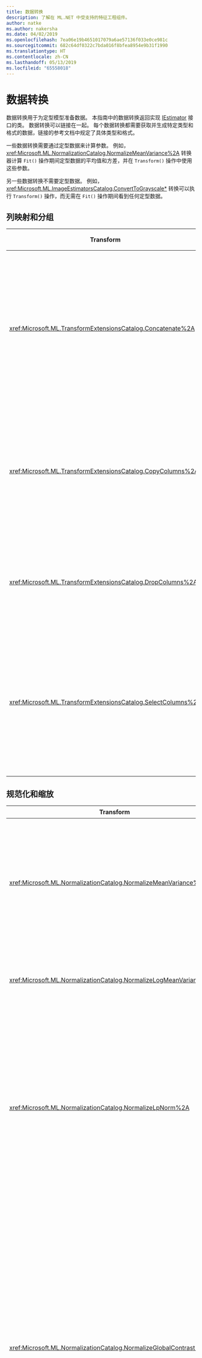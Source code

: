 ```yaml
---
title: 数据转换
description: 了解在 ML.NET 中受支持的特征工程组件。
author: natke
ms.author: nakersha
ms.date: 04/02/2019
ms.openlocfilehash: 7ea06e19b4651017079a6ae57136f033e0ce981c
ms.sourcegitcommit: 682c64df0322c7bda016f8bfea8954e9b31f1990
ms.translationtype: HT
ms.contentlocale: zh-CN
ms.lasthandoff: 05/13/2019
ms.locfileid: "65558018"
---
```

# <a name="data-transformations"></a>数据转换

数据转换用于为定型模型准备数据。 本指南中的数据转换返回实现 [IEstimator](xref:Microsoft.ML.IEstimator%601) 接口的类。 数据转换可以链接在一起。 每个数据转换都需要获取并生成特定类型和格式的数据，链接的参考文档中规定了具体类型和格式。

一些数据转换需要通过定型数据来计算参数。 例如，<xref:Microsoft.ML.NormalizationCatalog.NormalizeMeanVariance%2A> 转换器计算 `Fit()` 操作期间定型数据的平均值和方差，并在 `Transform()` 操作中使用这些参数。 

另一些数据转换不需要定型数据。 例如，<xref:Microsoft.ML.ImageEstimatorsCatalog.ConvertToGrayscale*> 转换可以执行 `Transform()` 操作，而无需在 `Fit()` 操作期间看到任何定型数据。

## <a name="column-mapping-and-grouping"></a>列映射和分组

| Transform | 定义 |
| --- | --- |
| <xref:Microsoft.ML.TransformExtensionsCatalog.Concatenate%2A> | 将一个或多个输入列连接到新输出列中 |
| <xref:Microsoft.ML.TransformExtensionsCatalog.CopyColumns%2A> | 复制和重命名一个或多个输入列 |
| <xref:Microsoft.ML.TransformExtensionsCatalog.DropColumns%2A> | 删除一个或多个输入列 |
| <xref:Microsoft.ML.TransformExtensionsCatalog.SelectColumns%2A> | 选择一个或多个不包含输入数据的列 |

## <a name="normalization-and-scaling"></a>规范化和缩放

| Transform | 定义 |
| --- | --- |
| <xref:Microsoft.ML.NormalizationCatalog.NormalizeMeanVariance%2A> | 减去（定型数据的）平均值，再除以（定型数据的）方差 |
| <xref:Microsoft.ML.NormalizationCatalog.NormalizeLogMeanVariance%2A> | 根据定型数据的对数进行规范化 |
| <xref:Microsoft.ML.NormalizationCatalog.NormalizeLpNorm%2A> | 按 [lp 范数](https://en.wikipedia.org/wiki/Lp_space#The_p-norm_in_finite_dimensions)缩放输入向量，其中 p 为 1、2 或无穷大。 默认为 l2（欧几里得距离）范数 |
| <xref:Microsoft.ML.NormalizationCatalog.NormalizeGlobalContrast%2A> | 缩放行中的每个值，具体方法是减去行数据的平均值，除以（行数据的）标准差或 l2 范数，再乘以可配置的比例因子（默认值为 2） |
| <xref:Microsoft.ML.NormalizationCatalog.NormalizeBinning%2A> | 将输入值分配到箱索引，并除以箱数量，以生成介于 0 和 1 之间的浮点值。 计算箱边界是为了在各个箱中均匀分布定型数据 |
| <xref:Microsoft.ML.NormalizationCatalog.NormalizeSupervisedBinning%2A> | 根据与标签列的相关性，将输入值分配到箱 |
| <xref:Microsoft.ML.NormalizationCatalog.NormalizeMinMax%2A> | 按定型数据最小值和最大值的差值缩放输入 |

## <a name="conversions-between-data-types"></a>数据类型转换

| Transform | 定义 |
| --- | --- |
| <xref:Microsoft.ML.ConversionsExtensionsCatalog.ConvertType%2A> | 将输入列的类型转换为新类型 |
| <xref:Microsoft.ML.ConversionsExtensionsCatalog.MapValue*> | 根据提供的映射字典将值映射到键（类别） |
| <xref:Microsoft.ML.ConversionsExtensionsCatalog.MapValueToKey*> | 通过从输入数据创建映射，将值映射到键（类别） |
| <xref:Microsoft.ML.ConversionsExtensionsCatalog.MapKeyToValue*> | 将键转换回原始值 |
| <xref:Microsoft.ML.ConversionsExtensionsCatalog.MapKeyToVector*> | 将键转换回原始值的向量 |
| <xref:Microsoft.ML.ConversionsCatalog.MapKeyToBinaryVector*> | 将键转换回原始值的二元向量 |
| <xref:Microsoft.ML.ConversionsExtensionsCatalog.Hash*> | 哈希处理输入列中的值 |

## <a name="text-transformations"></a>文本转换

| Transform | 定义 |
| --- | --- |
| <xref:Microsoft.ML.TextCatalog.FeaturizeText*> | 将文本列转换为规范化 ngram 和 char-gram 计数的浮点数组 | 
| <xref:Microsoft.ML.TextCatalog.TokenizeIntoWords*> | 将一个或多个文本列拆分为各个字词 |
| <xref:Microsoft.ML.TextCatalog.TokenizeIntoCharactersAsKeys*> | 将一个或多个文本列拆分为关于一组主题的各个字符浮点数 |
| <xref:Microsoft.ML.TextCatalog.NormalizeText*> | 更改大小写，删除标注字符、标点符号和数字 |
| <xref:Microsoft.ML.TextCatalog.ProduceNgrams*> | 将文本列转换为一组 ngram 计数（连续单词的序列）|
| <xref:Microsoft.ML.TextCatalog.ProduceWordBags*> | 将文本列转换为一组 ngram 向量计数 |
| <xref:Microsoft.ML.TextCatalog.ProduceHashedNgrams*> | 将文本列转换为已哈希处理的 ngram 计数向量 |
| <xref:Microsoft.ML.TextCatalog.ProduceHashedWordBags*> | 将文本列转换为一组已哈希处理的 ngram 计数 |
| <xref:Microsoft.ML.TextCatalog.RemoveDefaultStopWords*>  | 从输入列中删除指定语言的默认停用词 |
| <xref:Microsoft.ML.TextCatalog.RemoveStopWords*> | 从输入列中删除指定的停用词 |
| <xref:Microsoft.ML.TextCatalog.LatentDirichletAllocation*> | 将文档（表示为浮点数向量）转换为关于一组主题的浮点数向量 |
| <xref:Microsoft.ML.TextCatalog.ApplyWordEmbedding*> | 使用预定型模型将文本令牌向量转换为句向量 |

## <a name="image-transformations"></a>图像转换

| Transform | 定义 |
| --- | --- |
| <xref:Microsoft.ML.ImageEstimatorsCatalog.ConvertToGrayscale*> | 将图像转换为灰度图像 |
| <xref:Microsoft.ML.ImageEstimatorsCatalog.ConvertToImage*> | 将像素向量转换为 <xref:Microsoft.ML.Transforms.Image.ImageDataViewType> |
| <xref:Microsoft.ML.ImageEstimatorsCatalog.ExtractPixels*> | 将输入图像中的像素转换为数字向量 |
| <xref:Microsoft.ML.ImageEstimatorsCatalog.LoadImages*> | 将图像从文件夹加载到内存中 |
| <xref:Microsoft.ML.ImageEstimatorsCatalog.ResizeImages*> | 调整图像大小 |

## <a name="categorical-data-transformations"></a>分类数据转换

| Transform | 定义 |
| --- | --- |
| <xref:Microsoft.ML.CategoricalCatalog.OneHotEncoding*> | 将一个或多个文本列转换为[单热](https://en.wikipedia.org/wiki/One-hot)编码向量 |
| <xref:Microsoft.ML.CategoricalCatalog.OneHotHashEncoding*> | 将一个或多个文本列转换为基于哈希的单热编码向量 |

## <a name="missing-values"></a>缺失值

| Transform | 定义 |
| --- | --- |
| <xref:Microsoft.ML.ExtensionsCatalog.IndicateMissingValues*> | 新建布尔输出列：如果输入列中缺少值，输出列的值为 true |
| <xref:Microsoft.ML.ExtensionsCatalog.ReplaceMissingValues*> | 新建输出列：如果输入列中缺少值，输出列的值设置为默认值，否则设置为输入值 |

## <a name="feature-selection"></a>功能选择

| Transform | 定义 |
| --- | --- |
| <xref:Microsoft.ML.FeatureSelectionCatalog.SelectFeaturesBasedOnCount*> | 选择非默认值大于阈值的功能 |
| <xref:Microsoft.ML.FeatureSelectionCatalog.SelectFeaturesBasedOnMutualInformation*> | 选择标签列中的数据最依赖的功能 |

## <a name="custom-transformations"></a>自定义转换

| Transform | 定义 |
| --- | --- |
| <xref:Microsoft.ML.CustomMappingCatalog.CustomMapping*> | 使用用户定义映射将现有列转换为新列 |
